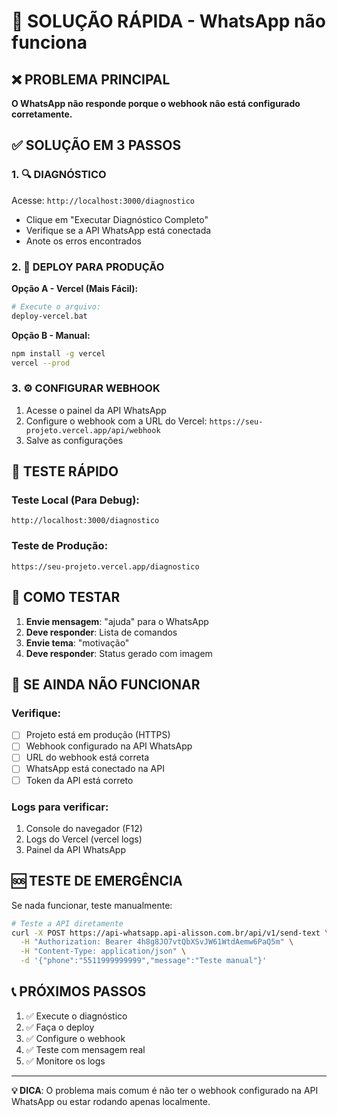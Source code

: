 # 🚨 SOLUÇÃO RÁPIDA - WhatsApp não funciona

## ❌ PROBLEMA PRINCIPAL
**O WhatsApp não responde porque o webhook não está configurado corretamente.**

## ✅ SOLUÇÃO EM 3 PASSOS

### 1. 🔍 DIAGNÓSTICO
Acesse: `http://localhost:3000/diagnostico`
- Clique em "Executar Diagnóstico Completo"
- Verifique se a API WhatsApp está conectada
- Anote os erros encontrados

### 2. 🚀 DEPLOY PARA PRODUÇÃO
**Opção A - Vercel (Mais Fácil):**
```bash
# Execute o arquivo:
deploy-vercel.bat
```

**Opção B - Manual:**
```bash
npm install -g vercel
vercel --prod
```

### 3. ⚙️ CONFIGURAR WEBHOOK
1. Acesse o painel da API WhatsApp
2. Configure o webhook com a URL do Vercel: `https://seu-projeto.vercel.app/api/webhook`
3. Salve as configurações

## 🧪 TESTE RÁPIDO

### Teste Local (Para Debug):
```
http://localhost:3000/diagnostico
```

### Teste de Produção:
```
https://seu-projeto.vercel.app/diagnostico
```

## 📱 COMO TESTAR

1. **Envie mensagem**: "ajuda" para o WhatsApp
2. **Deve responder**: Lista de comandos
3. **Envie tema**: "motivação" 
4. **Deve responder**: Status gerado com imagem

## 🔧 SE AINDA NÃO FUNCIONAR

### Verifique:
- [ ] Projeto está em produção (HTTPS)
- [ ] Webhook configurado na API WhatsApp
- [ ] URL do webhook está correta
- [ ] WhatsApp está conectado na API
- [ ] Token da API está correto

### Logs para verificar:
1. Console do navegador (F12)
2. Logs do Vercel (vercel logs)
3. Painel da API WhatsApp

## 🆘 TESTE DE EMERGÊNCIA

Se nada funcionar, teste manualmente:

```bash
# Teste a API diretamente
curl -X POST https://api-whatsapp.api-alisson.com.br/api/v1/send-text \
  -H "Authorization: Bearer 4h8g8JO7vtQbXSvJW61WtdAemw6PaQ5m" \
  -H "Content-Type: application/json" \
  -d '{"phone":"5511999999999","message":"Teste manual"}'
```

## 📞 PRÓXIMOS PASSOS

1. ✅ Execute o diagnóstico
2. ✅ Faça o deploy
3. ✅ Configure o webhook
4. ✅ Teste com mensagem real
5. ✅ Monitore os logs

---

**💡 DICA**: O problema mais comum é não ter o webhook configurado na API WhatsApp ou estar rodando apenas localmente.